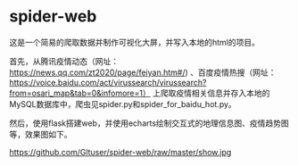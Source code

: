 # spider-web

这是一个简易的爬取数据并制作可视化大屏，并写入本地的html的项目。

首先，从腾讯疫情动态（网址：https://news.qq.com/zt2020/page/feiyan.htm#/)
、百度疫情热搜（网址：https://voice.baidu.com/act/virussearch/virussearch?from=osari_map&tab=0&infomore=1）
上爬取疫情相关信息并存入本地的MySQL数据库中，爬虫见spider.py和spider_for_baidu_hot.py。

然后，使用flask搭建web，并使用echarts绘制交互式的地理信息图、疫情趋势图等，效果图如下。

https://github.com/Gltuser/spider-web/raw/master/show.jpg
